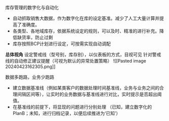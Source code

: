 库存管理的数字化与自动化

- 自动抓取销售大数据，作为数字化在库的设定基准。减少了人工大量计算并提高了准确度。
- 各类型、各地域库存，依据系统设定的规则，可以及时、精准的进行补充。降低缺货率，防止过剩 
- 库存按照BCP计划进行设定，可按需实现自动调配


**总体视角**
设定警戒线（型号别，库存别），以仪表板的方式，目视可见
针对警戒线的自动修正建议提醒（可视为默认的异常处置策略）
![[Pasted image 20240423162305.png]]



数据多跑路，业务少跑路

- 建立数据基准线（例如某类客户的数据处理时间基准线，业务与业务之间的合理间隔区间等），让实时的业务数据与基准线进行对比，实时提示是否超出阈值。
- 在基准线的前提下，将显现的问题进行分别处理
  （已知，建立数字化的PlanB；未知，进行归档记录，以便后续推进为‘已知’）

